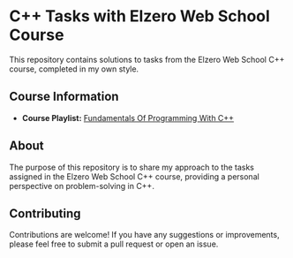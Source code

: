 # C++ Tasks with Elzero Web School Course

This repository contains solutions to tasks from the Elzero Web School C++ course, completed in my own style.

## Course Information

- **Course Playlist:** [Fundamentals Of Programming With C++](https://youtube.com/playlist?list=PLDoPjvoNmBAwy-rS6WKudwVeb_x63EzgS&si=WTceGdvY4bEmo0pj)

## About

The purpose of this repository is to share my approach to the tasks assigned in the Elzero Web School C++ course, providing a personal perspective on problem-solving in C++.

## Contributing

Contributions are welcome! If you have any suggestions or improvements, please feel free to submit a pull request or open an issue.
